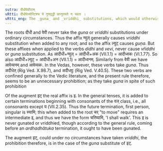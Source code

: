 ```yaml
---
sutra: दीधीवेवीटाम्
vRtti: दीधीवेव्योरिटश्च ये गुणवृद्धी प्राप्नुतस्ते न भवतः ।
vRtti_eng: The _guna_ and _vriddhi_ substitutions, which would otherwise have presented themselves, do not however come, in the place of the vowels of _didhi_ 'to shine', and _vevi_ 'to go', and of the augment called इट्.
---
```

The roots दीधी and वेवी never take the _guna_ or _vriddhi_ substitutions under ordinary circumstances. Thus the affix ण्वुल् generally causes _vriddhi_ substitution when added to any root; and so the affix ल्युट् causes _guņa_. But these affixes when applied to the verbs _didhi_ and _vevi_, never cause _vřiddhi_ or _guna_ substitution. As आदीधी+ण्वुल् = आदीधी+अक (VII.1.1) = आदीध्वकः (VI.1.77). So also आदीधी+ल्युट् = आदीधी+अन (VII.1.1) = आदीध्वनम्. Similarly from वेवी we have आवेव्यनम् and आवेव्यकः. In the Vedas, however, these verbs take _guna_. Thus अदीधेत् (Rig Ved. X.98.7), and अदीधवुः (Rig Ved. V.40.5). These two verbs are confined generally to the Vedic literature, and the present rule therefore, seems to be an unnecessary prohibition; as they take _guna_ in spite of such prohibition

Of the augment इट् the real affix is इ. In the general tenses, it is added to certain terminations beginning with consonants of the वल् class, i.e., all consonants except य (VII.2.35). Thus the future termination, first person, singular is स्यामि; this when added to the root चर् "to move" requires an intermediate इ, and thus we have the form चरिष्यामि, 'I shall walk'. This इ is never gunated or vriddhied, though according to the general rule, coming before an _ardhadhâtuka_ termination, it ought to have been gunated.

The augment इट्, could under no circumstances have taken _vriddhi_, the prohibition therefore, is in the case of the _guna_ substitute of इट्.
